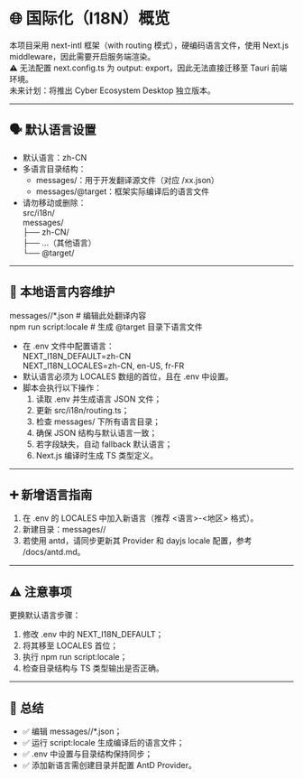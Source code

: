 # 🌐 国际化（I18N）概览

本项目采用 next-intl 框架（with routing 模式），硬编码语言文件，使用 Next.js middleware，因此需要开启服务端渲染。  
⚠️ 无法配置 next.config.ts 为 output: export，因此无法直接迁移至 Tauri 前端环境。  
未来计划：将推出 Cyber Ecosystem Desktop 独立版本。

---

## 🗣️ 默认语言设置

- 默认语言：zh-CN
- 多语言目录结构：
    - messages/：用于开发翻译源文件（对应 <locale>/xx.json）  
    - messages/@target：框架实际编译后的语言文件  
- 请勿移动或删除：  
  src/i18n/  
  messages/  
  ├── zh-CN/  
  ├── …（其他语言）  
  └── @target/  

---

## 🔧 本地语言内容维护

messages/<locale>/*.json      # 编辑此处翻译内容  
npm run script:locale         # 生成 @target 目录下语言文件  

- 在 .env 文件中配置语言：  
  NEXT_I18N_DEFAULT=zh-CN  
  NEXT_I18N_LOCALES=zh-CN, en-US, fr-FR  
- 默认语言必须为 LOCALES 数组的首位，且在 .env 中设置。  
- 脚本会执行以下操作：  
    1. 读取 .env 并生成语言 JSON 文件；
    2. 更新 src/i18n/routing.ts；
    3. 检查 messages/ 下所有语言目录；
    4. 确保 JSON 结构与默认语言一致；
    5. 若字段缺失，自动 fallback 默认语言；
    6. Next.js 编译时生成 TS 类型定义。

---

## ➕ 新增语言指南

1. 在 .env 的 LOCALES 中加入新语言（推荐 <语言>-<地区> 格式）。
2. 新建目录：messages/<new-locale>/
3. 若使用 antd，请同步更新其 Provider 和 dayjs locale 配置，参考 /docs/antd.md。

---

## ⚠️ 注意事项

更换默认语言步骤：
1. 修改 .env 中的 NEXT_I18N_DEFAULT；
2. 将其移至 LOCALES 首位；
3. 执行 npm run script:locale；
4. 检查目录结构与 TS 类型输出是否正确。

---

## 🧩 总结

- ✅ 编辑 messages/<locale>/*.json；
- ✅ 运行 script:locale 生成编译后的语言文件；
- ✅ .env 中设置与目录结构保持同步；
- ✅ 添加新语言需创建目录并配置 AntD Provider。
